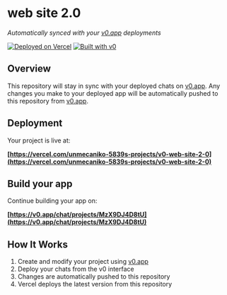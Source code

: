 # web site 2.0

*Automatically synced with your [v0.app](https://v0.app) deployments*

[![Deployed on Vercel](https://img.shields.io/badge/Deployed%20on-Vercel-black?style=for-the-badge&logo=vercel)](https://vercel.com/unmecaniko-5839s-projects/v0-web-site-2-0)
[![Built with v0](https://img.shields.io/badge/Built%20with-v0.app-black?style=for-the-badge)](https://v0.app/chat/projects/MzX9DJ4D8tU)

## Overview

This repository will stay in sync with your deployed chats on [v0.app](https://v0.app).
Any changes you make to your deployed app will be automatically pushed to this repository from [v0.app](https://v0.app).

## Deployment

Your project is live at:

**[https://vercel.com/unmecaniko-5839s-projects/v0-web-site-2-0](https://vercel.com/unmecaniko-5839s-projects/v0-web-site-2-0)**

## Build your app

Continue building your app on:

**[https://v0.app/chat/projects/MzX9DJ4D8tU](https://v0.app/chat/projects/MzX9DJ4D8tU)**

## How It Works

1. Create and modify your project using [v0.app](https://v0.app)
2. Deploy your chats from the v0 interface
3. Changes are automatically pushed to this repository
4. Vercel deploys the latest version from this repository